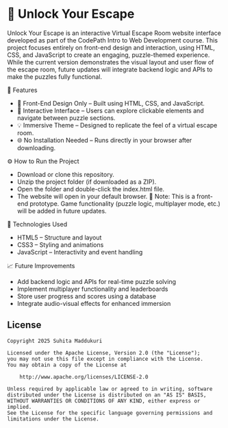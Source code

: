 # 🧩 Unlock Your Escape

Unlock Your Escape is an interactive Virtual Escape Room website interface developed as part of the CodePath Intro to Web Development course.
This project focuses entirely on front-end design and interaction, using HTML, CSS, and JavaScript to create an engaging, puzzle-themed experience.
While the current version demonstrates the visual layout and user flow of the escape room, future updates will integrate backend logic and APIs to make the puzzles fully functional.

🚀 Features
- 🎨 Front-End Design Only – Built using HTML, CSS, and JavaScript.
- 🧭 Interactive Interface – Users can explore clickable elements and navigate between puzzle sections.
- 💡 Immersive Theme – Designed to replicate the feel of a virtual escape room.
- 🌐 No Installation Needed – Runs directly in your browser after downloading.

⚙️ How to Run the Project
- Download or clone this repository.
- Unzip the project folder (if downloaded as a ZIP).
- Open the folder and double-click the index.html file.
- The website will open in your default browser.
💬 Note: This is a front-end prototype. Game functionality (puzzle logic, multiplayer mode, etc.) will be added in future updates.

🧩 Technologies Used
- HTML5 – Structure and layout
- CSS3 – Styling and animations
- JavaScript – Interactivity and event handling

📈 Future Improvements
- Add backend logic and APIs for real-time puzzle solving
- Implement multiplayer functionality and leaderboards
- Store user progress and scores using a database
- Integrate audio-visual effects for enhanced immersion

## License

    Copyright 2025 Suhita Maddukuri

    Licensed under the Apache License, Version 2.0 (the "License");
    you may not use this file except in compliance with the License.
    You may obtain a copy of the License at

        http://www.apache.org/licenses/LICENSE-2.0

    Unless required by applicable law or agreed to in writing, software
    distributed under the License is distributed on an "AS IS" BASIS,
    WITHOUT WARRANTIES OR CONDITIONS OF ANY KIND, either express or implied.
    See the License for the specific language governing permissions and
    limitations under the License.
